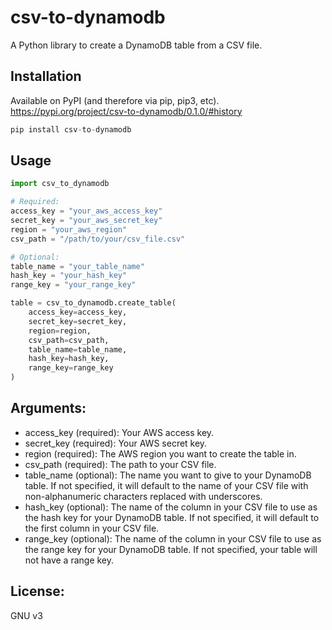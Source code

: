 # csv-to-dynamodb

A Python library to create a DynamoDB table from a CSV file.

## Installation
Available on PyPI (and therefore via pip, pip3, etc). https://pypi.org/project/csv-to-dynamodb/0.1.0/#history

```python
pip install csv-to-dynamodb
```

## Usage

```python
import csv_to_dynamodb

# Required:
access_key = "your_aws_access_key"
secret_key = "your_aws_secret_key"
region = "your_aws_region"
csv_path = "/path/to/your/csv_file.csv"

# Optional:
table_name = "your_table_name"
hash_key = "your_hash_key"
range_key = "your_range_key"

table = csv_to_dynamodb.create_table(
    access_key=access_key,
    secret_key=secret_key,
    region=region,
    csv_path=csv_path,
    table_name=table_name,
    hash_key=hash_key,
    range_key=range_key
)
```


## Arguments:

- access_key (required): Your AWS access key.
- secret_key (required): Your AWS secret key.
- region (required): The AWS region you want to create the table in.
- csv_path (required): The path to your CSV file.
- table_name (optional): The name you want to give to your DynamoDB table. If not specified, it will default to the name of your CSV file with non-alphanumeric characters replaced with underscores.
- hash_key (optional): The name of the column in your CSV file to use as the hash key for your DynamoDB table. If not specified, it will default to the first column in your CSV file.
- range_key (optional): The name of the column in your CSV file to use as the range key for your DynamoDB table. If not specified, your table will not have a range key.

## License: 

GNU v3

